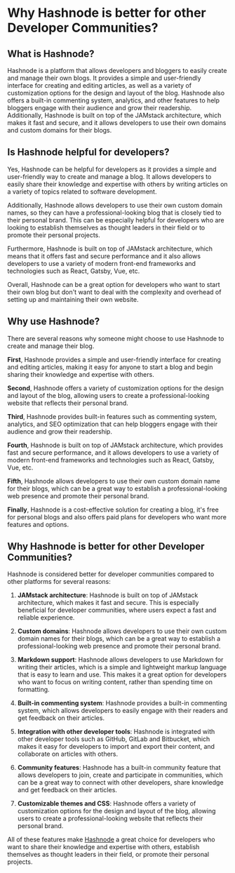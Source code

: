 # Why Hashnode is better for other Developer Communities?

## What is Hashnode?

Hashnode is a platform that allows developers and bloggers to easily create and manage their own blogs. It provides a simple and user-friendly interface for creating and editing articles, as well as a variety of customization options for the design and layout of the blog. Hashnode also offers a built-in commenting system, analytics, and other features to help bloggers engage with their audience and grow their readership. Additionally, Hashnode is built on top of the JAMstack architecture, which makes it fast and secure, and it allows developers to use their own domains and custom domains for their blogs.

## Is Hashnode helpful for developers?

Yes, Hashnode can be helpful for developers as it provides a simple and user-friendly way to create and manage a blog. It allows developers to easily share their knowledge and expertise with others by writing articles on a variety of topics related to software development.

Additionally, Hashnode allows developers to use their own custom domain names, so they can have a professional-looking blog that is closely tied to their personal brand. This can be especially helpful for developers who are looking to establish themselves as thought leaders in their field or to promote their personal projects.

Furthermore, Hashnode is built on top of JAMstack architecture, which means that it offers fast and secure performance and it also allows developers to use a variety of modern front-end frameworks and technologies such as React, Gatsby, Vue, etc.

Overall, Hashnode can be a great option for developers who want to start their own blog but don't want to deal with the complexity and overhead of setting up and maintaining their own website.

## Why use Hashnode?

There are several reasons why someone might choose to use Hashnode to create and manage their blog.

**First**, Hashnode provides a simple and user-friendly interface for creating and editing articles, making it easy for anyone to start a blog and begin sharing their knowledge and expertise with others.

**Second**, Hashnode offers a variety of customization options for the design and layout of the blog, allowing users to create a professional-looking website that reflects their personal brand.

**Third**, Hashnode provides built-in features such as commenting system, analytics, and SEO optimization that can help bloggers engage with their audience and grow their readership.

**Fourth**, Hashnode is built on top of JAMstack architecture, which provides fast and secure performance, and it allows developers to use a variety of modern front-end frameworks and technologies such as React, Gatsby, Vue, etc.

**Fifth**, Hashnode allows developers to use their own custom domain name for their blogs, which can be a great way to establish a professional-looking web presence and promote their personal brand.

**Finally**, Hashnode is a cost-effective solution for creating a blog, it's free for personal blogs and also offers paid plans for developers who want more features and options.

## Why Hashnode is better for other Developer Communities?

Hashnode is considered better for developer communities compared to other platforms for several reasons:

1. **JAMstack architecture**: Hashnode is built on top of JAMstack architecture, which makes it fast and secure. This is especially beneficial for developer communities, where users expect a fast and reliable experience.
    
2. **Custom domains**: Hashnode allows developers to use their own custom domain names for their blogs, which can be a great way to establish a professional-looking web presence and promote their personal brand.
    
3. **Markdown support**: Hashnode allows developers to use Markdown for writing their articles, which is a simple and lightweight markup language that is easy to learn and use. This makes it a great option for developers who want to focus on writing content, rather than spending time on formatting.
    
4. **Built-in commenting system**: Hashnode provides a built-in commenting system, which allows developers to easily engage with their readers and get feedback on their articles.
    
5. **Integration with other developer tools**: Hashnode is integrated with other developer tools such as GitHub, GitLab and Bitbucket, which makes it easy for developers to import and export their content, and collaborate on articles with others.
    
6. **Community features**: Hashnode has a built-in community feature that allows developers to join, create and participate in communities, which can be a great way to connect with other developers, share knowledge and get feedback on their articles.
    
7. **Customizable themes and CSS**: Hashnode offers a variety of customization options for the design and layout of the blog, allowing users to create a professional-looking website that reflects their personal brand.
    

All of these features make [Hashnode](https://hashnode.com/) a great choice for developers who want to share their knowledge and expertise with others, establish themselves as thought leaders in their field, or promote their personal projects.